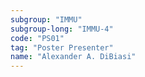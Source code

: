 ```yaml
---
subgroup: "IMMU"
subgroup-long: "IMMU-4"
code: "PS01"
tag: "Poster Presenter"
name: "Alexander A. DiBiasi"
---
```

